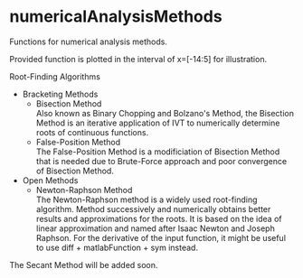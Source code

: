 # numericalAnalysisMethods
Functions for numerical analysis methods.

Provided function is plotted in the interval of x=[-14:5] for illustration. 

Root-Finding Algorithms
- Bracketing Methods
  - Bisection Method  
    Also known as Binary Chopping and Bolzano's Method, the Bisection Method is an iterative application of IVT to numerically determine roots of continuous functions. 
  - False-Position Method  
    The False-Position Method is a modificiation of Bisection Method that is needed due to Brute-Force approach and poor convergence of Bisection Method.
- Open Methods
  - Newton-Raphson Method  
    The Newton-Raphson method is a widely used root-finding algorithm. Method successively and numerically obtains better results and approximations for the roots. It is based on the idea of linear approximation and named after Isaac Newton and Joseph Raphson. For the derivative of the input function, it might be useful to use diff + matlabFunction + sym instead.  


The Secant Method will be added soon.
